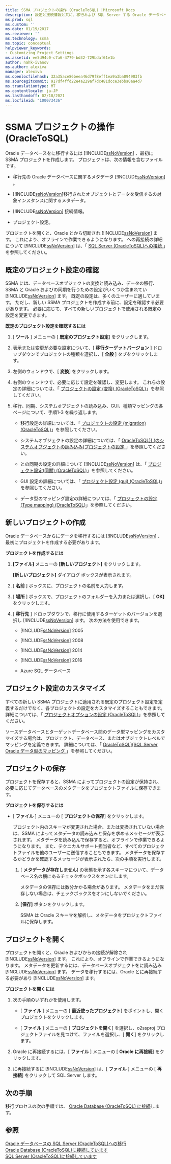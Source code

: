 ```yaml
---
title: SSMA プロジェクトの操作 (OracleToSQL) |Microsoft Docs
description: 設定と接続情報と共に、移行および SQL Server する Oracle データベースのメタデータを含む SSMA プロジェクトを作成する方法について説明します。
ms.prod: sql
ms.custom: ''
ms.date: 01/19/2017
ms.reviewer: ''
ms.technology: ssma
ms.topic: conceptual
helpviewer_keywords:
- Customizing Project Settings
ms.assetid: ee5d94c0-c7a6-4779-bd32-729bdaf61e1b
author: nahk-ivanov
ms.author: alexiva
manager: alexiva
ms.openlocfilehash: 32a35ace86beea46d79f8eff1ea9a3ba094903fb
ms.sourcegitcommit: 917df4ffd22e4a229af7dc481dcce3ebba0aa4d7
ms.translationtype: MT
ms.contentlocale: ja-JP
ms.lasthandoff: 02/10/2021
ms.locfileid: "100073436"
---
```

# <a name="working-with-ssma-projects-oracletosql"></a>SSMA プロジェクトの操作 (OracleToSQL)
Oracle データベースをに移行するには [!INCLUDE[ssNoVersion](../../includes/ssnoversion-md.md)] 、最初に SSMA プロジェクトを作成します。 プロジェクトは、次の情報を含むファイルです。  
  
-   移行先の Oracle データベースに関するメタデータ [!INCLUDE[ssNoVersion](../../includes/ssnoversion-md.md)] 。  
  
-   [!INCLUDE[ssNoVersion](../../includes/ssnoversion-md.md)]移行されたオブジェクトとデータを受信するの対象インスタンスに関するメタデータ。  
  
-   [!INCLUDE[ssNoVersion](../../includes/ssnoversion-md.md)] 接続情報。  
  
-   プロジェクト設定。  
  
プロジェクトを開くと、Oracle とから切断され [!INCLUDE[ssNoVersion](../../includes/ssnoversion-md.md)] ます。 これにより、オフラインで作業できるようになります。 への再接続の詳細について [!INCLUDE[ssNoVersion](../../includes/ssnoversion-md.md)] は、「 [SQL Server &#40;OracleToSQL&#41;への接続 ](../../ssma/oracle/connecting-to-sql-server-oracletosql.md)」を参照してください。  
  
## <a name="reviewing-default-project-settings"></a>既定のプロジェクト設定の確認  
SSMA には、データベースオブジェクトの変換と読み込み、データの移行、SSMA と Oracle およびの同期を行うための設定がいくつか含まれてい [!INCLUDE[ssNoVersion](../../includes/ssnoversion-md.md)] ます。 既定の設定は、多くのユーザーに適しています。 ただし、新しい SSMA プロジェクトを作成する前に、設定を確認する必要があります。 必要に応じて、すべての新しいプロジェクトで使用される既定の設定を変更できます。  
  
**既定のプロジェクト設定を確認するには**  
  
1.  [ **ツール** ] メニューの [ **既定のプロジェクト設定**] をクリックします。  
  
2.  表示または変更が必要な設定について、[ **移行ターゲットバージョン** ] ドロップダウンでプロジェクトの種類を選択し、[ **全般** ] タブをクリックします。  
  
3.  左側のウィンドウで、[ **変換**] をクリックします。  
  
4.  右側のウィンドウで、必要に応じて設定を確認し、変更します。 これらの設定の詳細については、「 [プロジェクトの設定 &#40;変換&#41; &#40;OracleToSQL&#41;](../../ssma/oracle/project-settings-conversion-oracletosql.md)」を参照してください。  
  
5.  移行、同期、システムオブジェクトの読み込み、GUI、種類マッピングの各ページについて、手順1-3 を繰り返します。  
  
    -   移行設定の詳細については、「 [プロジェクトの設定 &#40;migration&#41; &#40;OracleToSQL&#41;](../../ssma/oracle/project-settings-migration-oracletosql.md)」を参照してください。  
  
    -   システムオブジェクトの設定の詳細については、「 [OracleToSQL&#41;&#41; &#40;のシステムオブジェクトの読み込み&#40;プロジェクトの設定 ](../../ssma/oracle/project-settings-loading-system-objects-oracletosql.md)」を参照してください。  
  
    -   との同期の設定の詳細について [!INCLUDE[ssNoVersion](../../includes/ssnoversion-md.md)] は、「 [プロジェクト設定&#40;同期&#41; &#40;OracleToSQL&#41;](../../ssma/oracle/project-settings-synchronization-oracletosql.md)」を参照してください。  
  
    -   GUI 設定の詳細については、「 [プロジェクト設定 &#40;gui&#41; &#40;OracleToSQL&#41;](../../ssma/oracle/project-settings-gui-oracletosql.md)」を参照してください。  
  
    -   データ型のマッピング設定の詳細については、「 [プロジェクトの設定 &#40;Type mapping&#41; &#40;OracleToSQL&#41;](../../ssma/oracle/project-settings-type-mapping-oracletosql.md)」を参照してください。  
  
## <a name="creating-new-projects"></a>新しいプロジェクトの作成  
Oracle データベースからにデータを移行するには [!INCLUDE[ssNoVersion](../../includes/ssnoversion-md.md)] 、最初にプロジェクトを作成する必要があります。  
  
**プロジェクトを作成するには**  
  
1.  **[ファイル]** メニューの **[新しいプロジェクト]** をクリックします。  
  
    **[新しいプロジェクト]** ダイアログ ボックスが表示されます。  
  
2.  [ **名前** ] ボックスに、プロジェクトの名前を入力します。  
  
3.  [ **場所** ] ボックスで、プロジェクトのフォルダーを入力または選択し、[ **OK]** をクリックします。  
  
4.  [ **移行先** ] ドロップダウンで、移行に使用するターゲットのバージョンを選択し [!INCLUDE[ssNoVersion](../../includes/ssnoversion-md.md)] ます。 次の方法を使用できます。  
  
    -   [!INCLUDE[ssNoVersion](../../includes/ssnoversion-md.md)] 2005  
  
    -   [!INCLUDE[ssNoVersion](../../includes/ssnoversion-md.md)] 2008  
  
    -   [!INCLUDE[ssNoVersion](../../includes/ssnoversion-md.md)] 2014  
  
    -   [!INCLUDE[ssNoVersion](../../includes/ssnoversion-md.md)] 2016  
  
    -   Azure SQL データベース  
  
## <a name="customizing-project-settings"></a>プロジェクト設定のカスタマイズ  
すべての新しい SSMA プロジェクトに適用される既定のプロジェクト設定を定義するだけでなく、各プロジェクトの設定をカスタマイズすることもできます。 詳細については、「 [プロジェクトオプションの設定 &#40;OracleToSQL&#41;](../../ssma/oracle/setting-project-options-oracletosql.md)」を参照してください。  
  
ソースデータベースとターゲットデータベース間のデータ型マッピングをカスタマイズする場合は、プロジェクト、データベース、またはオブジェクトレベルでマッピングを定義できます。 詳細については、「 [OracleToSQL&#41;&#40;SQL Server Oracle データ型のマッピング ](../../ssma/oracle/mapping-oracle-and-sql-server-data-types-oracletosql.md)」を参照してください。  
  
## <a name="saving-projects"></a>プロジェクトの保存  
プロジェクトを保存すると、SSMA によってプロジェクトの設定が保持され、必要に応じてデータベースのメタデータをプロジェクトファイルに保存できます。  
  
**プロジェクトを保存するには**  
  
-   [ **ファイル** ] メニューの [ **プロジェクトの保存**] をクリックします。  
  
    プロジェクト内のスキーマが変更された場合、または変換されていない場合は、SSMA によってメタデータの読み込みと保存を求めるメッセージが表示されます。 メタデータを読み込んで保存すると、オフラインで作業できるようになります。 また、テクニカルサポート担当者など、すべてのプロジェクトファイルを他のユーザーに送信することもできます。 メタデータを保存するかどうかを確認するメッセージが表示されたら、次の手順を実行します。  
  
    1.  [ **メタデータが存在しません**] の状態を示す各スキーマについて、データベース名の横にあるチェックボックスをオンにします。  
  
        メタデータの保存には数分かかる場合があります。 メタデータをまだ保存しない場合は、チェックボックスをオンにしないでください。  
  
    2.  **[保存]** ボタンをクリックします。  
  
        SSMA は Oracle スキーマを解析し、メタデータをプロジェクトファイルに保存します。  
  
## <a name="opening-projects"></a>プロジェクトを開く  
プロジェクトを開くと、Oracle およびからの接続が解除され [!INCLUDE[ssNoVersion](../../includes/ssnoversion-md.md)] ます。 これにより、オフラインで作業できるようになります。 メタデータを更新するには、データベースオブジェクトをに読み込み [!INCLUDE[ssNoVersion](../../includes/ssnoversion-md.md)] ます。 データを移行するには、Oracle とに再接続する必要があり [!INCLUDE[ssNoVersion](../../includes/ssnoversion-md.md)] ます。  
  
**プロジェクトを開くには**  
  
1.  次の手順のいずれかを使用します。  
  
    -   [ **ファイル** ] メニューの [ **最近使ったプロジェクト**] をポイントし、開くプロジェクトをクリックします。  
  
    -   [ **ファイル** ] メニューの [ **プロジェクトを開く**] を選択し、o2ssproj プロジェクトファイルを見つけて、ファイルを選択し、[ **開く**] をクリックします。  
  
2.  Oracle に再接続するには、[ **ファイル** ] メニューの [ **Oracle に再接続**] をクリックします。  
  
3.  に再接続するに [!INCLUDE[ssNoVersion](../../includes/ssnoversion-md.md)] は、[ **ファイル** ] メニューの [ **再接続**] をクリックして SQL Server します。  
  
## <a name="next-step"></a>次の手順  
移行プロセスの次の手順では、 [Oracle Database (OracleToSQL) に接続](./connecting-to-oracle-database-oracletosql.md)します。  
  
## <a name="see-also"></a>参照  
[Oracle データベースの SQL Server &#40;OracleToSQL&#41;への移行 ](../../ssma/oracle/migrating-oracle-databases-to-sql-server-oracletosql.md)  
[Oracle Database &#40;OracleToSQL&#41;に接続しています ](../../ssma/oracle/connecting-to-oracle-database-oracletosql.md)  
[SQL Server &#40;OracleToSQL&#41;に接続しています ](../../ssma/oracle/connecting-to-sql-server-oracletosql.md)  
